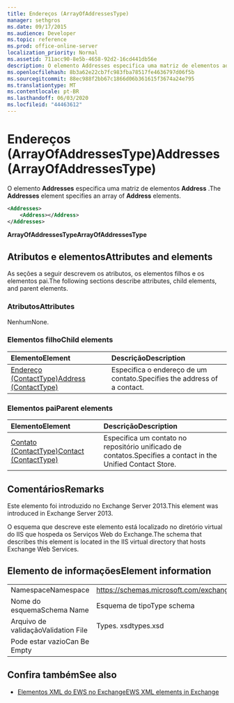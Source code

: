 ```yaml
---
title: Endereços (ArrayOfAddressesType)
manager: sethgros
ms.date: 09/17/2015
ms.audience: Developer
ms.topic: reference
ms.prod: office-online-server
localization_priority: Normal
ms.assetid: 711acc90-8e5b-4658-92d2-16cd441db56e
description: O elemento Addresses especifica uma matriz de elementos address.
ms.openlocfilehash: 8b3a62e22cb7fc983fba78517fe4636797d06f5b
ms.sourcegitcommit: 88ec988f2bb67c1866d06b361615f3674a24e795
ms.translationtype: MT
ms.contentlocale: pt-BR
ms.lasthandoff: 06/03/2020
ms.locfileid: "44463612"
---
```

# <a name="addresses-arrayofaddressestype"></a><span data-ttu-id="6395b-103">Endereços (ArrayOfAddressesType)</span><span class="sxs-lookup"><span data-stu-id="6395b-103">Addresses (ArrayOfAddressesType)</span></span>

<span data-ttu-id="6395b-104">O elemento **Addresses** especifica uma matriz de elementos **Address** .</span><span class="sxs-lookup"><span data-stu-id="6395b-104">The **Addresses** element specifies an array of **Address** elements.</span></span> 
  
```XML
<Addresses>
    <Address></Address>
</Addresses>
```

 <span data-ttu-id="6395b-105">**ArrayOfAddressesType**</span><span class="sxs-lookup"><span data-stu-id="6395b-105">**ArrayOfAddressesType**</span></span>
## <a name="attributes-and-elements"></a><span data-ttu-id="6395b-106">Atributos e elementos</span><span class="sxs-lookup"><span data-stu-id="6395b-106">Attributes and elements</span></span>

<span data-ttu-id="6395b-107">As seções a seguir descrevem os atributos, os elementos filhos e os elementos pai.</span><span class="sxs-lookup"><span data-stu-id="6395b-107">The following sections describe attributes, child elements, and parent elements.</span></span>
  
### <a name="attributes"></a><span data-ttu-id="6395b-108">Atributos</span><span class="sxs-lookup"><span data-stu-id="6395b-108">Attributes</span></span>

<span data-ttu-id="6395b-109">Nenhum</span><span class="sxs-lookup"><span data-stu-id="6395b-109">None.</span></span>
  
### <a name="child-elements"></a><span data-ttu-id="6395b-110">Elementos filho</span><span class="sxs-lookup"><span data-stu-id="6395b-110">Child elements</span></span>

|<span data-ttu-id="6395b-111">**Elemento**</span><span class="sxs-lookup"><span data-stu-id="6395b-111">**Element**</span></span>|<span data-ttu-id="6395b-112">**Descrição**</span><span class="sxs-lookup"><span data-stu-id="6395b-112">**Description**</span></span>|
|:-----|:-----|
|[<span data-ttu-id="6395b-113">Endereço (ContactType)</span><span class="sxs-lookup"><span data-stu-id="6395b-113">Address (ContactType)</span></span>](address-contacttype.md) <br/> |<span data-ttu-id="6395b-114">Especifica o endereço de um contato.</span><span class="sxs-lookup"><span data-stu-id="6395b-114">Specifies the address of a contact.</span></span>  <br/> |
   
### <a name="parent-elements"></a><span data-ttu-id="6395b-115">Elementos pai</span><span class="sxs-lookup"><span data-stu-id="6395b-115">Parent elements</span></span>

|<span data-ttu-id="6395b-116">**Elemento**</span><span class="sxs-lookup"><span data-stu-id="6395b-116">**Element**</span></span>|<span data-ttu-id="6395b-117">**Descrição**</span><span class="sxs-lookup"><span data-stu-id="6395b-117">**Description**</span></span>|
|:-----|:-----|
|[<span data-ttu-id="6395b-118">Contato (ContactType)</span><span class="sxs-lookup"><span data-stu-id="6395b-118">Contact (ContactType)</span></span>](contact-contacttype.md) <br/> |<span data-ttu-id="6395b-119">Especifica um contato no repositório unificado de contatos.</span><span class="sxs-lookup"><span data-stu-id="6395b-119">Specifies a contact in the Unified Contact Store.</span></span>  <br/> |
   
## <a name="remarks"></a><span data-ttu-id="6395b-120">Comentários</span><span class="sxs-lookup"><span data-stu-id="6395b-120">Remarks</span></span>

<span data-ttu-id="6395b-121">Este elemento foi introduzido no Exchange Server 2013.</span><span class="sxs-lookup"><span data-stu-id="6395b-121">This element was introduced in Exchange Server 2013.</span></span>
  
<span data-ttu-id="6395b-122">O esquema que descreve este elemento está localizado no diretório virtual do IIS que hospeda os Serviços Web do Exchange.</span><span class="sxs-lookup"><span data-stu-id="6395b-122">The schema that describes this element is located in the IIS virtual directory that hosts Exchange Web Services.</span></span>
  
## <a name="element-information"></a><span data-ttu-id="6395b-123">Elemento de informações</span><span class="sxs-lookup"><span data-stu-id="6395b-123">Element information</span></span>

|||
|:-----|:-----|
|<span data-ttu-id="6395b-124">Namespace</span><span class="sxs-lookup"><span data-stu-id="6395b-124">Namespace</span></span>  <br/> |https://schemas.microsoft.com/exchange/services/2006/types  <br/> |
|<span data-ttu-id="6395b-125">Nome do esquema</span><span class="sxs-lookup"><span data-stu-id="6395b-125">Schema Name</span></span>  <br/> |<span data-ttu-id="6395b-126">Esquema de tipo</span><span class="sxs-lookup"><span data-stu-id="6395b-126">Type schema</span></span>  <br/> |
|<span data-ttu-id="6395b-127">Arquivo de validação</span><span class="sxs-lookup"><span data-stu-id="6395b-127">Validation File</span></span>  <br/> |<span data-ttu-id="6395b-128">Types. xsd</span><span class="sxs-lookup"><span data-stu-id="6395b-128">types.xsd</span></span>  <br/> |
|<span data-ttu-id="6395b-129">Pode estar vazio</span><span class="sxs-lookup"><span data-stu-id="6395b-129">Can Be Empty</span></span>  <br/> ||
   
## <a name="see-also"></a><span data-ttu-id="6395b-130">Confira também</span><span class="sxs-lookup"><span data-stu-id="6395b-130">See also</span></span>

- [<span data-ttu-id="6395b-131">Elementos XML do EWS no Exchange</span><span class="sxs-lookup"><span data-stu-id="6395b-131">EWS XML elements in Exchange</span></span>](ews-xml-elements-in-exchange.md)

